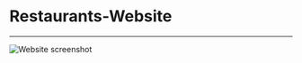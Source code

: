 # Restaurants-Website
---
![Website screenshot](https://user-images.githubusercontent.com/72227066/97020001-ee03ff00-1548-11eb-8b5a-d0cd217ee5b0.png)
